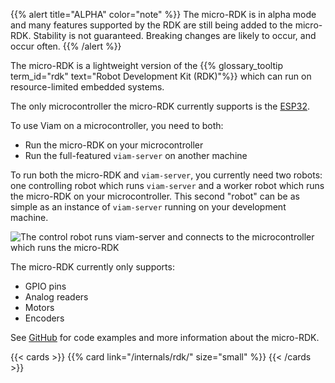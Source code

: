 {{% alert title="ALPHA" color="note" %}}
The micro-RDK is in alpha mode and many features supported by the RDK are still being added to the micro-RDK.
Stability is not guaranteed.
Breaking changes are likely to occur, and occur often.
{{% /alert %}}

The micro-RDK is a lightweight version of the {{% glossary_tooltip term_id="rdk" text="Robot Development Kit (RDK)"%}} which can run on resource-limited embedded systems.

The only microcontroller the micro-RDK currently supports is the [ESP32](https://www.espressif.com/en/products/socs/esp32).

To use Viam on a microcontroller, you need to both:

- Run the micro-RDK on your microcontroller
- Run the full-featured `viam-server` on another machine

To run both the micro-RDK and `viam-server`, you currently need two robots: one controlling robot which runs `viam-server` and a worker robot which runs the micro-RDK on your microcontroller.
This second "robot" can be as simple as an instance of `viam-server` running on your development machine.

![The control robot runs viam-server and connects to the microcontroller which runs the micro-RDK](/installation/img/microcontroller/micro-rdk-overview.png)

The micro-RDK currently only supports:

- GPIO pins
- Analog readers
- Motors
- Encoders

See [GitHub](https://github.com/viamrobotics/micro-rdk) for code examples and more information about the micro-RDK.

{{< cards >}}
  {{% card link="/internals/rdk/" size="small" %}}
{{< /cards >}}
